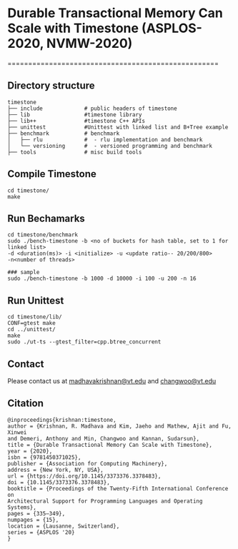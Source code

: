 # Durable Transactional Memory Can Scale with Timestone (ASPLOS-2020, NVMW-2020)
===================================================

## Directory structure
```{.sh}
timestone
├── include             # public headers of timestone
├── lib                 #timestone library
├── lib++               #timestone C++ APIs
├── unittest			#Unittest with linked list and B+Tree example
├── benchmark           # benchmark
│   ├── rlu             #  - rlu implementation and benchmark
│   └── versioning      #  - versioned programming and benchmark
├── tools               # misc build tools
```

## Compile Timestone
```{.sh}
cd timestone/
make
```
## Run Bechamarks
```{.sh}
cd timestone/benchmark
sudo ./bench-timestone -b <no of buckets for hash table, set to 1 for linked list>
-d <duration(ms)> -i <initialize> -u <update ratio-- 20/200/800> 
-n<number of threads>

### sample
sudo ./bench-timestone -b 1000 -d 10000 -i 100 -u 200 -n 16
```
## Run Unittest
```{.sh}
cd timestone/lib/
CONF=gtest make
cd ../unittest/
make
sudo ./ut-ts --gtest_filter=cpp.btree_concurrent
```
## Contact 
Please contact us at madhavakrishnan@vt.edu and changwoo@vt.edu

## Citation
```
@inproceedings{krishnan:timestone,
author = {Krishnan, R. Madhava and Kim, Jaeho and Mathew, Ajit and Fu, Xinwei
and Demeri, Anthony and Min, Changwoo and Kannan, Sudarsun},
title = {Durable Transactional Memory Can Scale with Timestone},
year = {2020},
isbn = {9781450371025},
publisher = {Association for Computing Machinery},
address = {New York, NY, USA},
url = {https://doi.org/10.1145/3373376.3378483},
doi = {10.1145/3373376.3378483},
booktitle = {Proceedings of the Twenty-Fifth International Conference on
Architectural Support for Programming Languages and Operating Systems},
pages = {335–349},
numpages = {15},
location = {Lausanne, Switzerland},
series = {ASPLOS '20}
}
```
